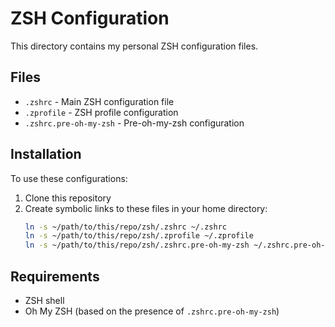 # ZSH Configuration

This directory contains my personal ZSH configuration files.

## Files

- `.zshrc` - Main ZSH configuration file
- `.zprofile` - ZSH profile configuration
- `.zshrc.pre-oh-my-zsh` - Pre-oh-my-zsh configuration

## Installation

To use these configurations:

1. Clone this repository
2. Create symbolic links to these files in your home directory:
   ```bash
   ln -s ~/path/to/this/repo/zsh/.zshrc ~/.zshrc
   ln -s ~/path/to/this/repo/zsh/.zprofile ~/.zprofile
   ln -s ~/path/to/this/repo/zsh/.zshrc.pre-oh-my-zsh ~/.zshrc.pre-oh-my-zsh
   ```

## Requirements

- ZSH shell
- Oh My ZSH (based on the presence of `.zshrc.pre-oh-my-zsh`) 